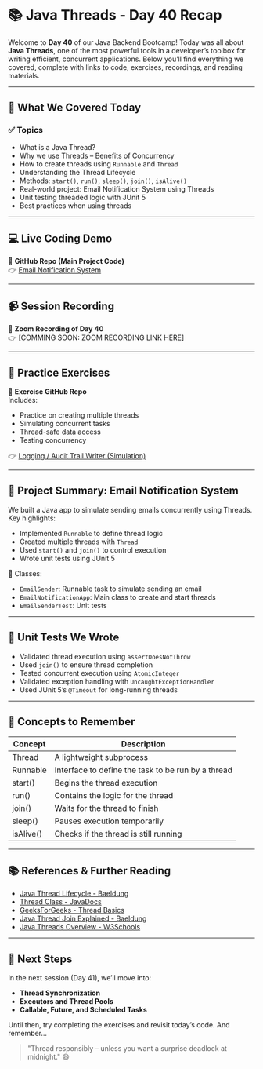 # 📚 Java Threads - Day 40 Recap

Welcome to **Day 40** of our Java Backend Bootcamp! Today was all about **Java Threads**, one of the most powerful tools in a developer’s toolbox for writing efficient, concurrent applications. Below you’ll find everything we covered, complete with links to code, exercises, recordings, and reading materials.

---

## 🧵 What We Covered Today

### ✅ Topics
- What is a Java Thread?
- Why we use Threads – Benefits of Concurrency
- How to create threads using `Runnable` and `Thread`
- Understanding the Thread Lifecycle
- Methods: `start()`, `run()`, `sleep()`, `join()`, `isAlive()`
- Real-world project: Email Notification System using Threads
- Unit testing threaded logic with JUnit 5
- Best practices when using threads

---

## 💻 Live Coding Demo

📎 **GitHub Repo (Main Project Code)**  
👉 [Email Notification System](https://github.com/FW-Zalando-Java-Backend-Engineer/email_notification_system)

---

## 📹 Session Recording

🎥 **Zoom Recording of Day 40**  
👉 [COMMING SOON: ZOOM RECORDING LINK HERE]

---

## 🧪 Practice Exercises

🧰 **Exercise GitHub Repo**  
Includes:
- Practice on creating multiple threads
- Simulating concurrent tasks
- Thread-safe data access
- Testing concurrency

👉 [Logging / Audit Trail Writer (Simulation)](https://github.com/FW-Zalando-Java-Backend-Engineer/Logging-Audit-Trail-Writer)

---

## 📂 Project Summary: Email Notification System

We built a Java app to simulate sending emails concurrently using Threads. Key highlights:
- Implemented `Runnable` to define thread logic
- Created multiple threads with `Thread`
- Used `start()` and `join()` to control execution
- Wrote unit tests using JUnit 5

📄 Classes:
- `EmailSender`: Runnable task to simulate sending an email
- `EmailNotificationApp`: Main class to create and start threads
- `EmailSenderTest`: Unit tests

---

## 🧪 Unit Tests We Wrote

- Validated thread execution using `assertDoesNotThrow`
- Used `join()` to ensure thread completion
- Tested concurrent execution using `AtomicInteger`
- Validated exception handling with `UncaughtExceptionHandler`
- Used JUnit 5’s `@Timeout` for long-running threads

---

## 🧠 Concepts to Remember

| Concept | Description |
|--------|-------------|
| Thread | A lightweight subprocess |
| Runnable | Interface to define the task to be run by a thread |
| start() | Begins the thread execution |
| run() | Contains the logic for the thread |
| join() | Waits for the thread to finish |
| sleep() | Pauses execution temporarily |
| isAlive() | Checks if the thread is still running |

---

## 📚 References & Further Reading

- [Java Thread Lifecycle - Baeldung](https://www.baeldung.com/java-thread-lifecycle)
- [Thread Class - JavaDocs](https://docs.oracle.com/javase/8/docs/api/java/lang/Thread.html)
- [GeeksForGeeks - Thread Basics](https://www.geeksforgeeks.org/java-threads/)
- [Java Thread Join Explained - Baeldung](https://www.baeldung.com/java-thread-join)
- [Java Threads Overview - W3Schools](https://www.w3schools.com/java/java_threads.asp)

---

## 🔁 Next Steps

In the next session (Day 41), we’ll move into:
- **Thread Synchronization**
- **Executors and Thread Pools**
- **Callable, Future, and Scheduled Tasks**

Until then, try completing the exercises and revisit today’s code. And remember...

> "Thread responsibly – unless you want a surprise deadlock at midnight." 😄




